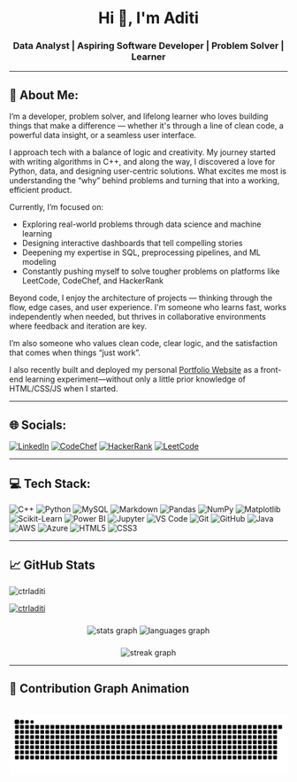<h1 align="center">Hi 👋, I'm Aditi</h1>
<h3 align="center">Data Analyst | Aspiring Software Developer | Problem Solver | Learner</h3>

---

## 💫 About Me:
I’m a developer, problem solver, and lifelong learner who loves building things that make a difference — whether it's through a line of clean code, a powerful data insight, or a seamless user interface.

I approach tech with a balance of logic and creativity. My journey started with writing algorithms in C++, and along the way, I discovered a love for Python, data, and designing user-centric solutions. What excites me most is understanding the “why” behind problems and turning that into a working, efficient product.

Currently, I’m focused on:

- Exploring real-world problems through data science and machine learning
- Designing interactive dashboards that tell compelling stories
- Deepening my expertise in SQL, preprocessing pipelines, and ML modeling
- Constantly pushing myself to solve tougher problems on platforms like LeetCode, CodeChef, and HackerRank

Beyond code, I enjoy the architecture of projects — thinking through the flow, edge cases, and user experience. I'm someone who learns fast, works independently when needed, but thrives in collaborative environments where feedback and iteration are key.

I’m also someone who values clean code, clear logic, and the satisfaction that comes when things “just work”.

I also recently built and deployed my personal [Portfolio Website](https://ctrladiti.github.io/index.html) as a front-end learning experiment—without only a little prior knowledge of HTML/CSS/JS when I started.

---

## 🌐 Socials:

[![LinkedIn](https://img.shields.io/badge/LinkedIn-0A66C2?style=flat-square&logo=linkedin&logoColor=white)](https://linkedin.com/in/aditi-agr)
[![CodeChef](https://img.shields.io/badge/CodeChef-5B4638?style=flat-square&logo=codechef&logoColor=white)](https://www.codechef.com/users/aditiaa)
[![HackerRank](https://img.shields.io/badge/HackerRank-2EC866?style=flat-square&logo=hackerrank&logoColor=white)](https://www.hackerrank.com/ctrladiti)
[![LeetCode](https://img.shields.io/badge/LeetCode-FFA116?style=flat-square&logo=leetcode&logoColor=black)](https://www.leetcode.com/ctrladiti)

---

## 💻 Tech Stack:

![C++](https://img.shields.io/badge/C++-00599C?style=for-the-badge&logo=c%2B%2B&logoColor=white)
![Python](https://img.shields.io/badge/Python-3670A0?style=for-the-badge&logo=python&logoColor=ffdd54)
![MySQL](https://img.shields.io/badge/MySQL-4479A1?style=for-the-badge&logo=mysql&logoColor=white)
![Markdown](https://img.shields.io/badge/Markdown-000000?style=for-the-badge&logo=markdown&logoColor=white)
![Pandas](https://img.shields.io/badge/Pandas-150458?style=for-the-badge&logo=pandas&logoColor=white)
![NumPy](https://img.shields.io/badge/NumPy-013243?style=for-the-badge&logo=numpy&logoColor=white)
![Matplotlib](https://img.shields.io/badge/Matplotlib-11557C?style=for-the-badge&logo=matplotlib&logoColor=white)
![Scikit-Learn](https://img.shields.io/badge/Scikit--Learn-F7931E?style=for-the-badge&logo=scikit-learn&logoColor=white)
![Power BI](https://img.shields.io/badge/Power%20BI-F2C811?style=for-the-badge&logo=powerbi&logoColor=black)
![Jupyter](https://img.shields.io/badge/Jupyter-F37626?style=for-the-badge&logo=jupyter&logoColor=white)
![VS Code](https://img.shields.io/badge/VS%20Code-007ACC?style=for-the-badge&logo=visualstudiocode&logoColor=white)
![Git](https://img.shields.io/badge/Git-F05032?style=for-the-badge&logo=git&logoColor=white)
![GitHub](https://img.shields.io/badge/GitHub-181717?style=for-the-badge&logo=github&logoColor=white)
![Java](https://img.shields.io/badge/Java-ED8B00?style=for-the-badge&logo=openjdk&logoColor=white)
![AWS](https://img.shields.io/badge/AWS-FF9900?style=for-the-badge&logo=amazonaws&logoColor=white)
![Azure](https://img.shields.io/badge/Azure-0072C6?style=for-the-badge&logo=microsoftazure&logoColor=white)
![HTML5](https://img.shields.io/badge/HTML5-E34F26?style=for-the-badge&logo=html5&logoColor=white)
![CSS3](https://img.shields.io/badge/CSS3-1572B6?style=for-the-badge&logo=css3&logoColor=white)


---
## 📈 GitHub Stats

<p align="left"> <img src="https://komarev.com/ghpvc/?username=ctrladiti&label=Profile%20views&color=0e75b6&style=flat" alt="ctrladiti" /> </p>

<p align="left"> <a href="https://github.com/ryo-ma/github-profile-trophy"><img src="https://github-profile-trophy.vercel.app/?username=ctrladiti" alt="ctrladiti" /></a> </p>

###

<div align="center">
  <img src="https://github-readme-stats.vercel.app/api?username=ctrladiti&hide_title=false&hide_rank=false&show_icons=true&include_all_commits=true&count_private=true&disable_animations=false&theme=dracula&locale=en&hide_border=false" height="150" alt="stats graph"  />
  <img src="https://github-readme-stats.vercel.app/api/top-langs?username=ctrladiti&locale=en&hide_title=false&layout=compact&card_width=320&langs_count=5&theme=dracula&hide_border=false" height="150" alt="languages graph"  />
</div>

###

<div align="center">
  <img src="https://streak-stats.demolab.com?user=ctrladiti&locale=en&mode=daily&theme=dracula&hide_border=false&border_radius=5&order=3" height="150" alt="streak graph"  />
</div>

---

###

## 🐍 Contribution Graph Animation

<br clear="both">

<img src="https://raw.githubusercontent.com/ctrladiti/ctrladiti/output/snake.svg" alt="Snake animation" />

###

